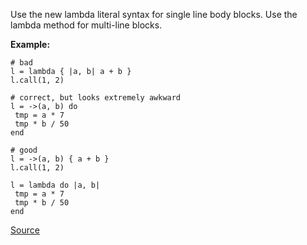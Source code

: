  Use the new lambda literal syntax for single line body blocks. Use the lambda method for multi-line blocks.

 **Example:**

 ```
# bad
l = lambda { |a, b| a + b }
l.call(1, 2)

# correct, but looks extremely awkward
l = ->(a, b) do
  tmp = a * 7
  tmp * b / 50
end

# good
l = ->(a, b) { a + b }
l.call(1, 2)

l = lambda do |a, b|
  tmp = a * 7
  tmp * b / 50
end
 ```

[Source](http://www.rubydoc.info/gems/rubocop/RuboCop/Cop/Style/Lambda)